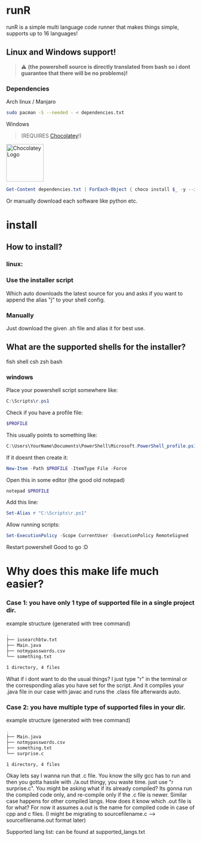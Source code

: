 # runR
runR is a simple multi language code runner that makes things simple, supports up to 16 languages!
## Linux and Windows support! 
> ⚠️ **(the powershell source is directly translated from bash so i dont guarantee that there will be no problems)!** 

### Dependencies
Arch linux / Manjaro

```bash
sudo pacman -S --needed - < dependencies.txt
```
Windows 
> (REQUIRES [Chocolatey](https://chocolatey.org/ "Package manager for Windows")!)

[<img src="https://img.chocolatey.org/logos/chocolatey.svg" alt="Chocolatey Logo" width="100"/>](https://chocolatey.org/)
```ps1
Get-Content dependencies.txt | ForEach-Object { choco install $_ -y --ignore-checksums }
```
Or manually download each software like python etc.

# install
## How to install?
### linux:
### Use the installer script 
Which auto downloads the latest source for you and asks if you want to append the alias "j" to your shell config.
### Manually
Just download the given .sh file and alias it for best use.
## What are the supported shells for the installer?
fish shell
csh
zsh
bash

### windows
Place your powershell script somewhere like:
```ps1
C:\Scripts\r.ps1
```
Check if you have a profile file:
```ps1
$PROFILE
```
This usually points to something like:
```ps1
C:\Users\YourName\Documents\PowerShell\Microsoft.PowerShell_profile.ps1
```
If it doesnt then create it:
```ps1
New-Item -Path $PROFILE -ItemType File -Force
```
Open this in some editor (the good old notepad)
```ps1
notepad $PROFILE
```
Add this line:
```ps1
Set-Alias r "C:\Scripts\r.ps1"
```
Allow running scripts:
```ps1
Set-ExecutionPolicy -Scope CurrentUser -ExecutionPolicy RemoteSigned
```
Restart powershell
Good to go :D


# Why does this make life much easier?
### Case 1: you have only 1 type of supported file in a single project dir.

example structure (generated with tree command)
```bash
.
├── iusearchbtw.txt
├── Main.java
├── notmypasswords.csv
└── something.txt

1 directory, 4 files
```
What if i dont want to do the usual things?
I just type "r" in the terminal or the corresponding alias you have set for the script.
And it compiles your .java file in our case with javac and runs the .class file afterwards auto.


### Case 2: you have multiple type of supported files in your dir.


example structure (generated with tree command)
```bash
.
├── Main.java
├── notmypasswords.csv
├── something.txt
└── surprise.c

1 directory, 4 files
```
Okay lets say I wanna run that .c file.
You know the silly gcc has to run and then you gotta hassle with ./a.out thingy, you waste time.
just use "r surprise.c".
You might be asking what if its already compiled? Its gonna run the compiled code only, and re-compile only if the .c file is newer.
Similar case happens for other compiled langs.
How does it know which .out file is for what? For now it assumes a.out is the name for compiled code in case of cpp and c files. (I might be migrating to sourcefilename.c --> sourcefilename.out format later)




Supported lang list: can be found at supported_langs.txt



